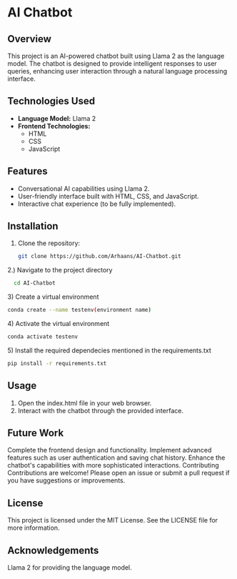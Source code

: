 # AI Chatbot

## Overview
This project is an AI-powered chatbot built using Llama 2 as the language model. The chatbot is designed to provide intelligent responses to user queries, enhancing user interaction through a natural language processing interface.

## Technologies Used
- **Language Model:** Llama 2
- **Frontend Technologies:**
  - HTML
  - CSS
  - JavaScript

## Features
- Conversational AI capabilities using Llama 2.
- User-friendly interface built with HTML, CSS, and JavaScript.
- Interactive chat experience (to be fully implemented).

## Installation
1. Clone the repository:
   ```bash
   git clone https://github.com/Arhaans/AI-Chatbot.git
   ```
2.) Navigate to the project directory
```bash
  cd AI-Chatbot
```
3\) Create a virtual environment
``` bash
conda create --name testenv(environment name)
```

4\) Activate the virtual environment
```bash
conda activate testenv
```
5\) Install the required dependecies mentioned in the requirements.txt

```bash
pip install -r requirements.txt
```

## Usage
1. Open the index.html file in your web browser.
2. Interact with the chatbot through the provided interface.


## Future Work
Complete the frontend design and functionality.
Implement advanced features such as user authentication and saving chat history.
Enhance the chatbot's capabilities with more sophisticated interactions.
Contributing
Contributions are welcome! Please open an issue or submit a pull request if you have suggestions or improvements.

## License
This project is licensed under the MIT License. See the LICENSE file for more information.

## Acknowledgements
Llama 2 for providing the language model.


